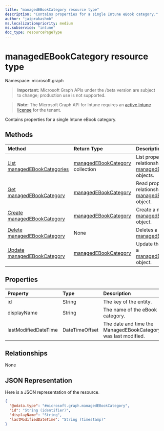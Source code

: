 ```yaml
---
title: "managedEBookCategory resource type"
description: "Contains properties for a single Intune eBook category."
author: "jaiprakashmb"
ms.localizationpriority: medium
ms.subservice: "intune"
doc_type: resourcePageType
---
```


# managedEBookCategory resource type

Namespace: microsoft.graph

> **Important:** Microsoft Graph APIs under the /beta version are subject to change; production use is not supported.

> **Note:** The Microsoft Graph API for Intune requires an [active Intune license](https://go.microsoft.com/fwlink/?linkid=839381) for the tenant.

Contains properties for a single Intune eBook category.

## Methods
|Method|Return Type|Description|
|:---|:---|:---|
|[List managedEBookCategories](../api/intune-books-managedebookcategory-list.md)|[managedEBookCategory](../resources/intune-books-managedebookcategory.md) collection|List properties and relationships of the [managedEBookCategory](../resources/intune-books-managedebookcategory.md) objects.|
|[Get managedEBookCategory](../api/intune-books-managedebookcategory-get.md)|[managedEBookCategory](../resources/intune-books-managedebookcategory.md)|Read properties and relationships of the [managedEBookCategory](../resources/intune-books-managedebookcategory.md) object.|
|[Create managedEBookCategory](../api/intune-books-managedebookcategory-create.md)|[managedEBookCategory](../resources/intune-books-managedebookcategory.md)|Create a new [managedEBookCategory](../resources/intune-books-managedebookcategory.md) object.|
|[Delete managedEBookCategory](../api/intune-books-managedebookcategory-delete.md)|None|Deletes a [managedEBookCategory](../resources/intune-books-managedebookcategory.md).|
|[Update managedEBookCategory](../api/intune-books-managedebookcategory-update.md)|[managedEBookCategory](../resources/intune-books-managedebookcategory.md)|Update the properties of a [managedEBookCategory](../resources/intune-books-managedebookcategory.md) object.|

## Properties
|Property|Type|Description|
|:---|:---|:---|
|id|String|The key of the entity.|
|displayName|String|The name of the eBook category.|
|lastModifiedDateTime|DateTimeOffset|The date and time the ManagedEBookCategory was last modified.|

## Relationships
None

## JSON Representation
Here is a JSON representation of the resource.
<!-- {
  "blockType": "resource",
  "keyProperty": "id",
  "@odata.type": "microsoft.graph.managedEBookCategory"
}
-->
``` json
{
  "@odata.type": "#microsoft.graph.managedEBookCategory",
  "id": "String (identifier)",
  "displayName": "String",
  "lastModifiedDateTime": "String (timestamp)"
}
```
